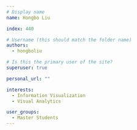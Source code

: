 ```yaml
---
# Display name
name: Hongbo Liu

index: 440

# Username (this should match the folder name)
authors:
  - hongboliu

# Is this the primary user of the site?
superuser: true

personal_url: ""

interests:
  - Information Visualization
  - Visual Analytics

user_groups:
  - Master Students
---
```

